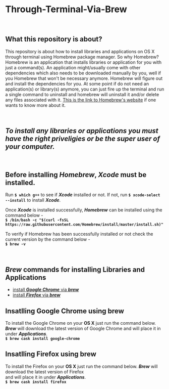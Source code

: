 # Through-Terminal-Via-Brew

<br>

## What this repository is about?
This repository is about how to install libraries and applications on OS X through terminal using Homebrew package manager. So why Homebrew? Homebrew is an application that installs libraries or application for you with just a command(s). An application might/usually come with other dependencies which also needs to be downloaded manually by you, well if you Homebrew that won't be necessary anymore. Homebrew will figure out and install the dependencies for you. At some point if do not need an application(s) or library(s) anymore, you can just fire up the terminal and run a single command to uninstall and homebrew will uninstall it and/or delete any files associated with it. [This is the link to Homebrew's website](https://brew.sh/) if one wants to know more about it.

<br>

## *To install any libraries or applications you must have the right priveligies or be the super user of your computer.*

<br>

## Before installing *Homebrew*, *Xcode* must be installed.
Run **`$ which g++`** to see if ***Xcode*** installed or not. If not, run **`$ xcode-select --install`** to install ***Xcode***.

Once ***Xcode*** is installed successfully, ***Homebrew*** can be installed using the command below -  
**`$ /bin/bash -c "$(curl -fsSL https://raw.githubusercontent.com/Homebrew/install/master/install.sh)"`**

To verify if Homebrew has been successfully installed or not check the current version by the command below -  
**`$ brew -v`**

<br>

## ***Brew*** commands for installing Libraries and Applications
  * [install ***Google Chrome*** via ***brew***](#google-chrome)
  * [install ***Firefox*** via ***brew***](#firefox)
  

## <a name="google-chrome">Insatlling Google Chrome using brew</a>
To install the Google Chrome on your **OS X** just run the command below. ***Brew*** will download the latest version of   Google Chrome and will place it in under ***Applications***.  
**`$ brew cask install google-chrome`**


## <a name="firefox">Insatlling Firefox using brew</a>
To install the Firefox on your **OS X** just run the command below. ***Brew*** will download the latest version of Firefox  
and will place it in under ***Applications***.  
**`$ brew cask install firefox`**


